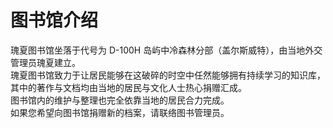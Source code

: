 # 图书馆介绍

瑰夏图书馆坐落于代号为 D-100H 岛屿中冷森林分部（盖尔斯威特），由当地外交管理员瑰夏建立。  
瑰夏图书馆致力于让居民能够在这破碎的时空中任然能够拥有持续学习的知识库，其中的著作与文档均由当地的居民与文化人士热心捐赠汇成。  
图书馆内的维护与整理也完全依靠当地的居民合力完成。  
如果您希望向图书馆捐赠新的档案，请联络图书管理员。

